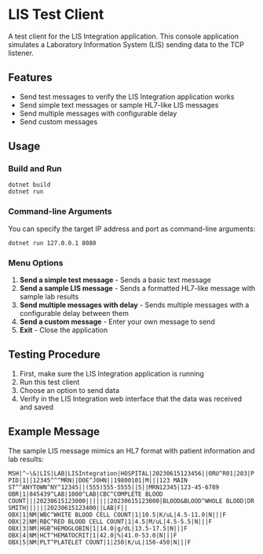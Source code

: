 # LIS Test Client

A test client for the LIS Integration application. This console application simulates a Laboratory Information System (LIS) sending data to the TCP listener.

## Features

- Send test messages to verify the LIS Integration application works
- Send simple text messages or sample HL7-like LIS messages
- Send multiple messages with configurable delay
- Send custom messages

## Usage

### Build and Run

```
dotnet build
dotnet run
```

### Command-line Arguments

You can specify the target IP address and port as command-line arguments:

```
dotnet run 127.0.0.1 8080
```

### Menu Options

1. **Send a simple test message** - Sends a basic text message
2. **Send a sample LIS message** - Sends a formatted HL7-like message with sample lab results
3. **Send multiple messages with delay** - Sends multiple messages with a configurable delay between them
4. **Send a custom message** - Enter your own message to send
5. **Exit** - Close the application

## Testing Procedure

1. First, make sure the LIS Integration application is running
2. Run this test client
3. Choose an option to send data
4. Verify in the LIS Integration web interface that the data was received and saved

## Example Message

The sample LIS message mimics an HL7 format with patient information and lab results:

```
MSH|^~\&|LIS|LAB|LISIntegration|HOSPITAL|20230615123456||ORU^R01|203|P|2.3
PID|1||12345^^^MRN||DOE^JOHN||19800101|M|||123 MAIN ST^^ANYTOWN^NY^12345||(555)555-5555||S||MRN12345|123-45-6789
OBR|1|845439^LAB|1000^LAB|CBC^COMPLETE BLOOD COUNT|||20230615123000|||||||20230615123000|BLOOD&BLOOD^WHOLE BLOOD|DR SMITH||||||20230615123400||LAB|F||
OBX|1|NM|WBC^WHITE BLOOD CELL COUNT|1|10.5|K/uL|4.5-11.0|N|||F
OBX|2|NM|RBC^RED BLOOD CELL COUNT|1|4.5|M/uL|4.5-5.5|N|||F
OBX|3|NM|HGB^HEMOGLOBIN|1|14.0|g/dL|13.5-17.5|N|||F
OBX|4|NM|HCT^HEMATOCRIT|1|42.0|%|41.0-53.0|N|||F
OBX|5|NM|PLT^PLATELET COUNT|1|250|K/uL|150-450|N|||F
```
